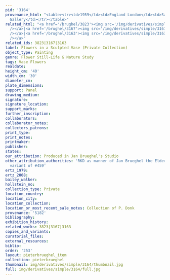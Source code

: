 ```yaml
---
pid: '3164'
provenance_html: "<table><tr><td>1959</td><td>England London</td><td>Sale Koetser
  Gallery</td></tr></table>"
related_html: "<a href='/brughel/3823'><img src='/img/derivatives/simple/3823/thumbnail.jpg'
  /></a>|<a href='/brughel/3167'><img src='/img/derivatives/simple/3167/thumbnail.jpg'
  /></a>|<a href='/brughel/3163'><img src='/img/derivatives/simple/3163/thumbnail.jpg'
  /></a>"
related_ids: 3823|3167|3163
label: Flowers in a Sculpted Vase (Private Collection)
object_type: Painting
genre: Flower Still-Life & Nature Study
tags: Vase Flowers
realdate: 
height_cm: '40'
width_cm: '30'
diameter_cm: 
plate_dimensions: 
support: Panel
drawing_medium: 
signature: 
signature_location: 
support_marks: 
further_inscription: 
collaborators: 
collaborator_notes: 
collectors_patrons: 
print_type: 
print_notes: 
printmaker: 
publisher: 
states: 
our_attribution: Produced in Jan Brueghel's Studio
other_attribution_authorities: 'RKD as manner of Jan Brueghel the Elder, Ertz 2008-10,
  variant of #459'
ertz_1979: 
ertz_2008: 
bailey_walker: 
hollstein_no: 
collection_type: Private
location_country: 
location_city: 
location_collection: 
location_or_most_recent_sale_notes: Collection of P. Donk
provenance: '5182'
bibliography: 
exhibition_history: 
related_works: 3823|3167|3163
copies_and_variants: 
curatorial_files: 
external_resources: 
biblio: 
order: '253'
layout: pieterbrueghel_item
collection: pieterbrueghel
thumbnail: img/derivatives/simple/3164/thumbnail.jpg
full: img/derivatives/simple/3164/full.jpg
---
```

